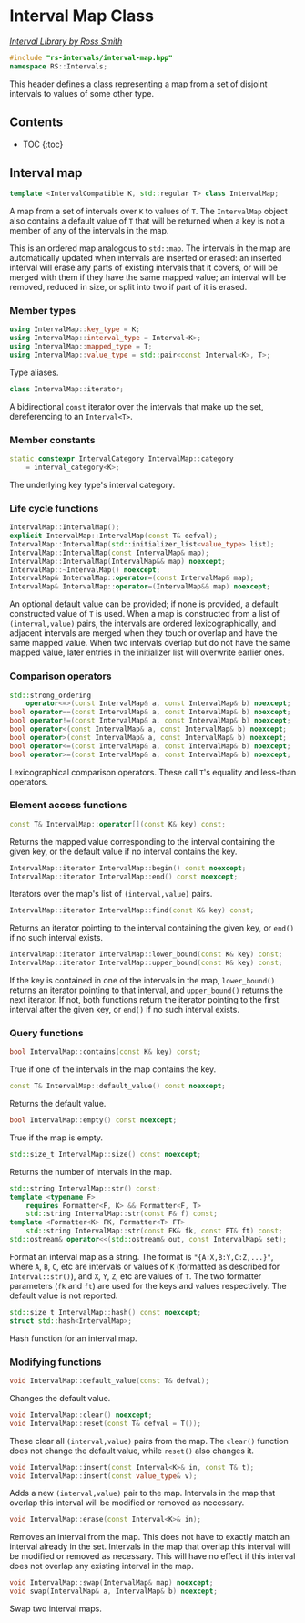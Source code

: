 # Interval Map Class

_[Interval Library by Ross Smith](index.html)_

```c++
#include "rs-intervals/interval-map.hpp"
namespace RS::Intervals;
```

This header defines a class representing a map from a set of disjoint
intervals to values of some other type.

## Contents

* TOC
{:toc}

## Interval map

```c++
template <IntervalCompatible K, std::regular T> class IntervalMap;
```

A map from a set of intervals over `K` to values of `T`. The `IntervalMap`
object also contains a default value of `T` that will be returned when a key
is not a member of any of the intervals in the map.

This is an ordered map analogous to `std::map`. The intervals in the map are
automatically updated when intervals are inserted or erased: an inserted
interval will erase any parts of existing intervals that it covers, or will
be merged with them if they have the same mapped value; an interval will be
removed, reduced in size, or split into two if part of it is erased.

### Member types

```c++
using IntervalMap::key_type = K;
using IntervalMap::interval_type = Interval<K>;
using IntervalMap::mapped_type = T;
using IntervalMap::value_type = std::pair<const Interval<K>, T>;
```

Type aliases.

```c++
class IntervalMap::iterator;
```

A bidirectional `const` iterator over the intervals that make up the set,
dereferencing to an `Interval<T>`.

### Member constants

```c++
static constexpr IntervalCategory IntervalMap::category
    = interval_category<K>;
```

The underlying key type's interval category.

### Life cycle functions

```c++
IntervalMap::IntervalMap();
explicit IntervalMap::IntervalMap(const T& defval);
IntervalMap::IntervalMap(std::initializer_list<value_type> list);
IntervalMap::IntervalMap(const IntervalMap& map);
IntervalMap::IntervalMap(IntervalMap&& map) noexcept;
IntervalMap::~IntervalMap() noexcept;
IntervalMap& IntervalMap::operator=(const IntervalMap& map);
IntervalMap& IntervalMap::operator=(IntervalMap&& map) noexcept;
```

An optional default value can be provided; if none is provided, a default
constructed value of `T` is used. When a map is constructed from a list of
`(interval,value)` pairs, the intervals are ordered lexicographically, and
adjacent intervals are merged when they touch or overlap and have the same
mapped value. When two intervals overlap but do not have the same mapped
value, later entries in the initializer list will overwrite earlier ones.

### Comparison operators

```c++
std::strong_ordering
    operator<=>(const IntervalMap& a, const IntervalMap& b) noexcept;
bool operator==(const IntervalMap& a, const IntervalMap& b) noexcept;
bool operator!=(const IntervalMap& a, const IntervalMap& b) noexcept;
bool operator<(const IntervalMap& a, const IntervalMap& b) noexcept;
bool operator>(const IntervalMap& a, const IntervalMap& b) noexcept;
bool operator<=(const IntervalMap& a, const IntervalMap& b) noexcept;
bool operator>=(const IntervalMap& a, const IntervalMap& b) noexcept;
```

Lexicographical comparison operators. These call `T`'s equality and less-than
operators.

### Element access functions

```c++
const T& IntervalMap::operator[](const K& key) const;
```

Returns the mapped value corresponding to the interval containing the given
key, or the default value if no interval contains the key.

```c++
IntervalMap::iterator IntervalMap::begin() const noexcept;
IntervalMap::iterator IntervalMap::end() const noexcept;
```

Iterators over the map's list of `(interval,value)` pairs.

```c++
IntervalMap::iterator IntervalMap::find(const K& key) const;
```

Returns an iterator pointing to the interval containing the given key, or
`end()` if no such interval exists.

```c++
IntervalMap::iterator IntervalMap::lower_bound(const K& key) const;
IntervalMap::iterator IntervalMap::upper_bound(const K& key) const;
```

If the key is contained in one of the intervals in the map, `lower_bound()`
returns an iterator pointing to that interval, and `upper_bound()` returns the
next iterator. If not, both functions return the iterator pointing to the
first interval after the given key, or `end()` if no such interval exists.

### Query functions

```c++
bool IntervalMap::contains(const K& key) const;
```

True if one of the intervals in the map contains the key.

```c++
const T& IntervalMap::default_value() const noexcept;
```

Returns the default value.

```c++
bool IntervalMap::empty() const noexcept;
```

True if the map is empty.

```c++
std::size_t IntervalMap::size() const noexcept;
```

Returns the number of intervals in the map.

```c++
std::string IntervalMap::str() const;
template <typename F>
    requires Formatter<F, K> && Formatter<F, T>
    std::string IntervalMap::str(const F& f) const;
template <Formatter<K> FK, Formatter<T> FT>
    std::string IntervalMap::str(const FK& fk, const FT& ft) const;
std::ostream& operator<<(std::ostream& out, const IntervalMap& set);
```

Format an interval map as a string. The format is `"{A:X,B:Y,C:Z,...}"`, where
`A`, `B`, `C`, etc are intervals or values of `K` (formatted as described for
`Interval::str()`), and `X`, `Y`, `Z`, etc are values of `T`. The two
formatter parameters (`fk` and `ft`) are used for the keys and values
respectively. The default value is not reported.

```c++
std::size_t IntervalMap::hash() const noexcept;
struct std::hash<IntervalMap>;
```

Hash function for an interval map.

### Modifying functions

```c++
void IntervalMap::default_value(const T& defval);
```

Changes the default value.

```c++
void IntervalMap::clear() noexcept;
void IntervalMap::reset(const T& defval = T());
```

These clear all `(interval,value)` pairs from the map. The `clear()` function
does not change the default value, while `reset()` also changes it.

```c++
void IntervalMap::insert(const Interval<K>& in, const T& t);
void IntervalMap::insert(const value_type& v);
```

Adds a new `(interval,value)` pair to the map. Intervals in the map that
overlap this interval will be modified or removed as necessary.

```c++
void IntervalMap::erase(const Interval<K>& in);
```

Removes an interval from the map. This does not have to exactly match an
interval already in the set. Intervals in the map that overlap this interval
will be modified or removed as necessary. This will have no effect if this
interval does not overlap any existing interval in the map.

```c++
void IntervalMap::swap(IntervalMap& map) noexcept;
void swap(IntervalMap& a, IntervalMap& b) noexcept;
```

Swap two interval maps.
